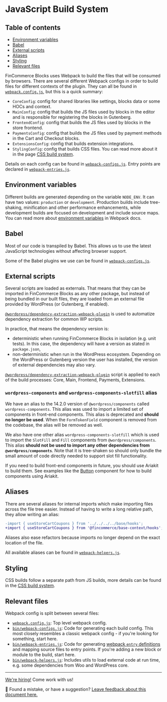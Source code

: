 # JavaScript Build System <!-- omit in toc -->

## Table of contents <!-- omit in toc -->

-   [Environment variables](#environment-variables)
-   [Babel](#babel)
-   [External scripts](#external-scripts)
-   [Aliases](#aliases)
-   [Styling](#styling)
-   [Relevant files](#relevant-files)

FinCommerce Blocks uses Webpack to build the files that will be consumed by browsers. There are several different Webpack configs in order to build files for different contexts of the plugin. They can all be found in [`webpack.config.js`](https://github.com/dieselfox1/fincommerce-gutenberg-products-block/blob/6da64165025e7a2afc1782e4b278d72536e7b754/webpack.config.js#L162-L169), but this is a quick summary:

-   `CoreConfig`: config for shared libraries like settings, blocks data or some HOCs and context.
-   `MainConfig`: config that builds the JS files used by blocks in the editor and is responsible for registering the blocks in Gutenberg.
-   `FrontendConfig`: config that builds the JS files used by blocks in the store frontend.
-   `PaymentsConfig`: config that builds the JS files used by payment methods in the Cart and Checkout blocks.
-   `ExtensionsConfig`: config that builds extension integrations.
-   `StylingConfig`: config that builds CSS files. You can read more about it in the page [CSS build system](css-build-system.md).

Details on each config can be found in [`webpack-configs.js`](https://github.com/dieselfox1/fincommerce-gutenberg-products-block/blob/trunk/bin/webpack-configs.js). Entry points are declared in [`webpack-entries.js`](https://github.com/dieselfox1/fincommerce-gutenberg-products-block/blob/trunk/bin/webpack-entries.js).

## Environment variables

Different builds are generated depending on the variable `NODE_ENV`. It can have two values: `production` or `development`. Production builds include tree-shaking, minification and other performance enhancements, while development builds are focused on development and include source maps. You can read more about [environment variables](https://webpack.js.org/guides/environment-variables/) in Webpack docs.

## Babel

Most of our code is transpiled by Babel. This allows us to use the latest JavaScript technologies without affecting browser support.

Some of the Babel plugins we use can be found in [`webpack-configs.js`](https://github.com/dieselfox1/fincommerce-gutenberg-products-block/blob/trunk/bin/webpack-configs.js).

## External scripts

Several scripts are loaded as externals. That means that they can be imported in FinCommerce Blocks as any other package, but instead of being bundled in our built files, they are loaded from an external file provided by WordPress (or Gutenberg, if enabled).

[`@wordpress/dependency-extraction-webpack-plugin`](https://developer.wordpress.org/block-editor/packages/packages-dependency-extraction-webpack-plugin/) is used to automatize dependency extraction for common WP scripts.

In practice, that means the dependency version is:

-   deterministic when running FinCommerce Blocks in isolation (e.g. unit tests). In this case, the dependency will have a version as stated in `package.json`,
-   non-deterministic when run in the WordPress ecosystem. Depending on the WordPress or Gutenberg version the user has installed, the version of external dependencies may also vary.

[`@wordpress/dependency-extraction-webpack-plugin`](https://developer.wordpress.org/block-editor/packages/packages-dependency-extraction-webpack-plugin/) script is applied to each of the build processes: Core, Main, Frontend, Payments, Extensions.

### `wordpress-components` and `wordpress-components-slotfill` alias

We have an alias to the 14.2.0 version of `@wordpress/components` called `wordpress-components`. This alias was used to import a limited set of components in front-end components. This alias is deprecated and **should no longer be used**. When the `FormTokenField` component is removed from the codebase, the alias will be removed as well.

We also have one other alias `wordpress-components-slotfill` which is used to import the `SlotFill` and `Fill` components from `@wordpress/components`. This alias **should not be used to import any other dependencies from `@wordpress/components`**. Note that it is tree-shaken so should only bundle the small amount of code directly needed to support slot fill functionality.

If you need to build front-end components in future, you should use Ariakit to build them. See examples like the [Button](../../assets/js/base/components/button/index.tsx) component for how to build components using Ariakit.

## Aliases

There are several aliases for internal imports which make importing files across the file tree easier. Instead of having to write a long relative path, they allow writing an alias:

```diff
-import { useStoreCartCoupons } from '../../../../base/hooks';
+import { useStoreCartCoupons } from '@fincommerce/base-context/hooks';
```

Aliases also ease refactors because imports no longer depend on the exact location of the file.

All available aliases can be found in [`webpack-helpers.js`](https://github.com/dieselfox1/fincommerce-gutenberg-products-block/blob/6da64165025e7a2afc1782e4b278d72536e7b754/bin/webpack-helpers.js#L36-L91).

## Styling

CSS builds follow a separate path from JS builds, more details can be found in the [CSS build system](css-build-system.md).

## Relevant files

Webpack config is split between several files:

-   [`webpack.config.js`](https://github.com/dieselfox1/fincommerce-gutenberg-products-block/blob/trunk/webpack.config.js): Top level webpack config.
-   [`bin/webpack-configs.js`](https://github.com/dieselfox1/fincommerce-gutenberg-products-block/blob/trunk/bin/webpack-configs.js): Code for generating each build config. This most closely resembles a classic webpack config - if you're looking for something, start here.
-   [`bin/webpack-entries.js`](https://github.com/dieselfox1/fincommerce-gutenberg-products-block/blob/trunk/bin/webpack-entries.js): Code for generating [webpack `entry` definitions](https://webpack.js.org/concepts/entry-points/) and mapping source files to entry points. If you're adding a new block or module to the build, start here.
-   [`bin/webpack-helpers.js`](https://github.com/dieselfox1/fincommerce-gutenberg-products-block/blob/trunk/bin/webpack-helpers.js): Includes utils to load external code at run time, e.g. some dependencies from Woo and WordPress core.

<!-- FEEDBACK -->

---

[We're hiring!](https://fincommerce.com/careers/) Come work with us!

🐞 Found a mistake, or have a suggestion? [Leave feedback about this document here.](https://github.com/dieselfox1/fincommerce/issues/new?assignees=&labels=type%3A+documentation&template=suggestion-for-documentation-improvement-correction.md&title=Feedback%20on%20./docs/contributors/javascript-build-system.md)

<!-- /FEEDBACK -->
